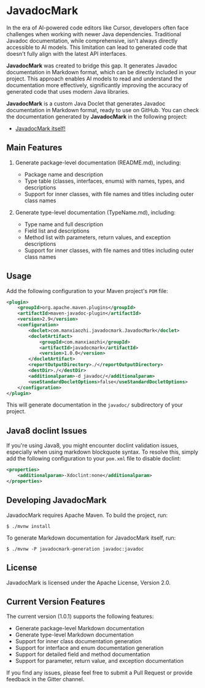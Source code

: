# JavadocMark

In the era of AI-powered code editors like Cursor, developers often face challenges when working with newer Java dependencies. Traditional Javadoc documentation, while comprehensive, isn't always directly accessible to AI models. This limitation can lead to generated code that doesn't fully align with the latest API interfaces.

**JavadocMark** was created to bridge this gap. It generates Javadoc documentation in Markdown format, which can be directly included in your project. This approach enables AI models to read and understand the documentation more effectively, significantly improving the accuracy of generated code that uses modern Java libraries.

**JavadocMark** is a custom Java Doclet that generates Javadoc documentation in Markdown format, ready to use on GitHub. You can check the documentation generated by **JavadocMark** in the following project:

* [JavadocMark itself!](https://github.com/xiaowangzhixiao/javadocmark/tree/master/javadoc/com/manxiaozhi/javadocmark)

## Main Features

1. Generate package-level documentation (README.md), including:
   - Package name and description
   - Type table (classes, interfaces, enums) with names, types, and descriptions
   - Support for inner classes, with file names and titles including outer class names

2. Generate type-level documentation (TypeName.md), including:
   - Type name and full description
   - Field list and descriptions
   - Method list with parameters, return values, and exception descriptions
   - Support for inner classes, with file names and titles including outer class names

## Usage

Add the following configuration to your Maven project's `POM` file:

```xml
<plugin>
    <groupId>org.apache.maven.plugins</groupId>
    <artifactId>maven-javadoc-plugin</artifactId>
    <version>2.9</version>
    <configuration>
        <doclet>com.manxiaozhi.javadocmark.JavadocMark</doclet>
        <docletArtifact>
            <groupId>com.manxiaozhi</groupId>
            <artifactId>javadocmark</artifactId>
            <version>1.0.0</version>
        </docletArtifact>
        <reportOutputDirectory>./</reportOutputDirectory>
        <destDir>./</destDir>
        <additionalparam>-d javadoc/</additionalparam>
        <useStandardDocletOptions>false</useStandardDocletOptions>
    </configuration>
</plugin>
```

This will generate documentation in the `javadoc/` subdirectory of your project.

## Java8 doclint Issues

If you're using Java8, you might encounter doclint validation issues, especially when using markdown blockquote syntax. To resolve this, simply add the following configuration to your `pom.xml` file to disable doclint:

```xml
<properties>
    <additionalparam>-Xdoclint:none</additionalparam>
</properties>
```

## Developing JavadocMark

JavadocMark requires Apache Maven. To build the project, run:

```
$ ./mvnw install
```

To generate Markdown documentation for JavadocMark itself, run:

```
$ ./mvnw -P javadocmark-generation javadoc:javadoc
```

## License

JavadocMark is licensed under the Apache License, Version 2.0.

## Current Version Features

The current version (1.0.1) supports the following features:

* Generate package-level Markdown documentation
* Generate type-level Markdown documentation
* Support for inner class documentation generation
* Support for interface and enum documentation generation
* Support for detailed field and method documentation
* Support for parameter, return value, and exception documentation

If you find any issues, please feel free to submit a Pull Request or provide feedback in the Gitter channel. 